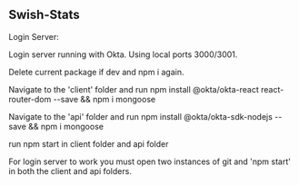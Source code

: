 ## Swish-Stats


Login Server:

Login server running with Okta. Using local ports 3000/3001.

Delete current package if dev and npm i again. 

Navigate to the 'client' folder and run npm install @okta/okta-react react-router-dom --save  && npm i mongoose

Navigate to the 'api' folder and run npm install @okta/okta-sdk-nodejs --save && npm i mongoose

run npm start in client folder and api folder

For login server to work you must open two instances of git and 'npm start' in both the client and api folders.